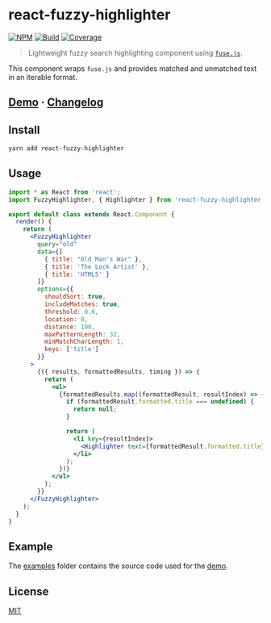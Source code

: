 # react-fuzzy-highlighter

[![NPM][npm]][npm-url]
[![Build][build]][build-badge]
[![Coverage][codecov-shield]][codecov]

> Lightweight fuzzy search highlighting component using [`fuse.js`](https://github.com/krisk/Fuse).

This component wraps `fuse.js` and provides matched and unmatched text in an iterable format.

## [Demo](https://metonym.github.io/react-fuzzy-highlighter/) · [Changelog](CHANGELOG.md)

## Install

```bash
yarn add react-fuzzy-highlighter
```

## Usage

```jsx
import * as React from 'react';
import FuzzyHighlighter, { Highlighter } from 'react-fuzzy-highlighter';

export default class extends React.Component {
  render() {
    return (
      <FuzzyHighlighter
        query="old"
        data={[
          { title: "Old Man's War" },
          { title: 'The Lock Artist' },
          { title: 'HTML5' }
        ]}
        options={{
          shouldSort: true,
          includeMatches: true,
          threshold: 0.6,
          location: 0,
          distance: 100,
          maxPatternLength: 32,
          minMatchCharLength: 1,
          keys: ['title']
        }}
      >
        {({ results, formattedResults, timing }) => {
          return (
            <ul>
              {formattedResults.map((formattedResult, resultIndex) => {
                if (formattedResult.formatted.title === undefined) {
                  return null;
                }

                return (
                  <li key={resultIndex}>
                    <Highlighter text={formattedResult.formatted.title} />
                  </li>
                );
              })}
            </ul>
          );
        }}
      </FuzzyHighlighter>
    );
  }
}
```

## Example

The [examples](examples/) folder contains the source code used for the [demo](https://metonym.github.io/react-fuzzy-highlighter/).

## License

[MIT](LICENSE)

[npm]: https://img.shields.io/npm/v/react-fuzzy-highlighter.svg?color=blue
[npm-url]: https://npmjs.com/package/react-fuzzy-highlighter
[build]: https://travis-ci.com/metonym/react-fuzzy-highlighter.svg?branch=master
[build-badge]: https://travis-ci.com/metonym/react-fuzzy-highlighter
[codecov]: https://codecov.io/gh/metonym/react-fuzzy-highlighter
[codecov-shield]: https://img.shields.io/codecov/c/github/metonym/react-fuzzy-highlighter.svg
